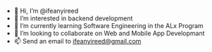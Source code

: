 - 👋 Hi, I’m @ifeanyireed
- 👀 I’m interested in backend development
- 🌱 I’m currently learning Software Engineering in the ALx Program
- 💞️ I’m looking to collaborate on Web and Mobile App Developmant
- 📫 Send an email to ifeanyireed@gmail.com

<!---
ifeanyireed/ifeanyireed is a ✨ special ✨ repository because its `README.md` (this file) appears on your GitHub profile.
You can click the Preview link to take a look at your changes.
--->
